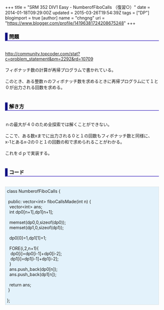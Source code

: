 +++
title = "SRM 352 DIV1 Easy - NumberofFiboCalls （復習○）"
date = 2014-01-18T09:29:00Z
updated = 2015-03-26T19:54:39Z
tags = ["DP"]
blogimport = true 
[author]
	name = "chngng"
	uri = "https://www.blogger.com/profile/14196381724208675248"
+++

<div dir="ltr" style="text-align: left;" trbidi="on"><h3 style="border-bottom: 2px solid slateblue; border-left: 8px solid navy; color: black; padding: 0px 0px 1px 5px;">問題 </h3><br /><a href="http://community.topcoder.com/stat?c=problem_statement&amp;pm=2292&amp;rd=10709" target="_blank">http://community.topcoder.com/stat?c=problem_statement&amp;pm=2292&amp;rd=10709</a><br /><br />フィボナッチ数の計算が再帰プログラムで書かれている。<br /><br />このとき、ある整数ｎのフィボナッチ数を求めるときに再帰プログラムにて１と０が出力される回数を求める。<br /><br /><h3 style="border-bottom: 2px solid slateblue; border-left: 8px solid navy; color: black; padding: 0px 0px 1px 5px;">解き方 </h3><br />ｎの最大が４０のため全探索では解くことができない。<br /><br />ここで、ある数xまでに出力される０と１の回数もフィボナッチ数と同様に、<br />x-1とあるx-2の０と１の回数の和で求められることがわかる。<br /><br />これをｄｐで実装する。<br /><br /><h3 style="border-bottom: 2px solid slateblue; border-left: 8px solid navy; color: black; padding: 0px 0px 1px 5px;">コード </h3><br /><div style="background-color: #e3f2fb; border: 1px dotted #CCCCCC; padding: 5px;">class NumberofFiboCalls {<br /><br /><span class="Apple-tab-span" style="white-space: pre;"> </span>public: vector&lt;int&gt; fiboCallsMade(int n) {<br /><span class="Apple-tab-span" style="white-space: pre;">  </span>vector&lt;int&gt; ans;<br /><span class="Apple-tab-span" style="white-space: pre;">  </span>int dp0[n+1],dp1[n+1];<br /><br /><span class="Apple-tab-span" style="white-space: pre;">  </span>memset(dp0,0,sizeof(dp0));<br /><span class="Apple-tab-span" style="white-space: pre;">  </span>memset(dp1,0,sizeof(dp1));<br /><br /><span class="Apple-tab-span" style="white-space: pre;">  </span>dp0[0]=1,dp1[1]=1;<br /><br /><span class="Apple-tab-span" style="white-space: pre;">  </span>FORE(i,2,n+1){<br /><span class="Apple-tab-span" style="white-space: pre;">   </span>dp0[i]=dp0[i-1]+dp0[i-2];<br /><span class="Apple-tab-span" style="white-space: pre;">   </span>dp1[i]=dp1[i-1]+dp1[i-2];<br /><span class="Apple-tab-span" style="white-space: pre;">  </span>}<br /><span class="Apple-tab-span" style="white-space: pre;">  </span>ans.push_back(dp0[n]);<br /><span class="Apple-tab-span" style="white-space: pre;">  </span>ans.push_back(dp1[n]);<br /><br /><span class="Apple-tab-span" style="white-space: pre;">  </span>return ans;<br /><span class="Apple-tab-span" style="white-space: pre;"> </span>}<br /><br />};</div></div>
